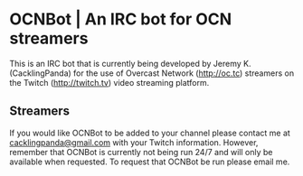 # OCNBot | An IRC bot for OCN streamers

This is an IRC bot that is currently being developed by Jeremy K. (CacklingPanda) for the use of Overcast Network (http://oc.tc) streamers on the Twitch (http://twitch.tv) video streaming platform.

## Streamers

If you would like OCNBot to be added to your channel please contact me at cacklingpanda@gmail.com with your Twitch information. However, remember that OCNBot is currently not being run 24/7 and will only be available when requested. To request that OCNBot be run please email me. 

